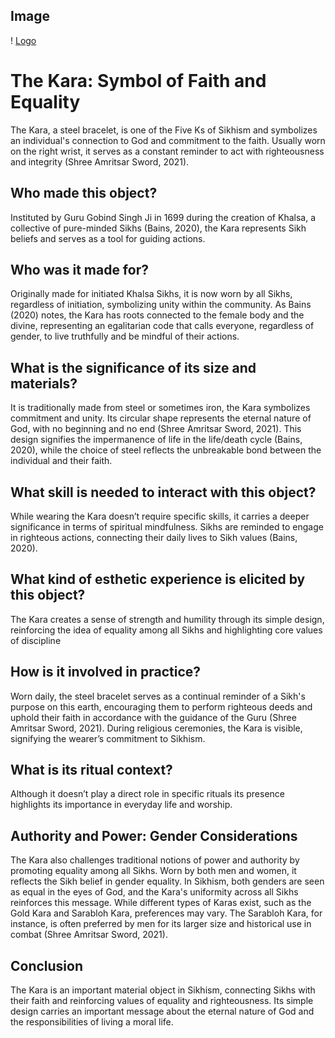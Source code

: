 



## Image
! [Logo](https://in.pinterest.com/pin/291537775859445616/)

# The Kara: Symbol of Faith and Equality
The Kara, a steel bracelet, is one of the Five Ks of Sikhism and symbolizes an individual's connection to God and commitment to the faith. Usually worn on the right wrist, it serves as a constant reminder to act with righteousness and integrity (Shree Amritsar Sword, 2021). 
## Who made this object?
Instituted by Guru Gobind Singh Ji in 1699 during the creation of Khalsa, a collective of pure-minded Sikhs (Bains, 2020), the Kara represents Sikh beliefs and serves as a tool for guiding actions.
## Who was it made for?
Originally made for initiated Khalsa Sikhs, it is now worn by all Sikhs, regardless of initiation, symbolizing unity within the community. As Bains (2020) notes, the Kara has roots connected to the female body and the divine, representing an egalitarian code that calls everyone, regardless of gender, to live truthfully and be mindful of their actions. 
## What is the significance of its size and materials?
It is traditionally made from steel or sometimes iron, the Kara symbolizes commitment and unity. Its circular shape represents the eternal nature of God, with no beginning and no end (Shree Amritsar Sword, 2021). This design signifies the impermanence of life in the life/death cycle (Bains, 2020), while the choice of steel reflects the unbreakable bond between the individual and their faith. 
## What skill is needed to interact with this object?
While wearing the Kara doesn’t require specific skills, it carries a deeper significance in terms of spiritual mindfulness. Sikhs are reminded to engage in righteous actions, connecting their daily lives to Sikh values (Bains, 2020).
## What kind of esthetic experience is elicited by this object?
The Kara creates a sense of strength and humility through its simple design, reinforcing the idea of equality among all Sikhs and highlighting core values of discipline
## How is it involved in practice?
Worn daily, the steel bracelet serves as a continual reminder of a Sikh's purpose on this earth, encouraging them to perform righteous deeds and uphold their faith in accordance with the guidance of the Guru (Shree Amritsar Sword, 2021). During religious ceremonies, the Kara is visible, signifying the wearer’s commitment to Sikhism. 
## What is its ritual context?
Although it doesn’t play a direct role in specific rituals its presence highlights its importance in everyday life and worship. 
## Authority and Power: Gender Considerations
The Kara also challenges traditional notions of power and authority by promoting equality among all Sikhs. Worn by both men and women, it reflects the Sikh belief in gender equality. In Sikhism, both genders are seen as equal in the eyes of God, and the Kara's uniformity across all Sikhs reinforces this message. While different types of Karas exist, such as the Gold Kara and Sarabloh Kara, preferences may vary. The Sarabloh Kara, for instance, is often preferred by men for its larger size and historical use in combat (Shree Amritsar Sword, 2021).
## Conclusion
The Kara is an important material object in Sikhism, connecting Sikhs with their faith and reinforcing values of equality and righteousness. Its simple design carries an important message about the eternal nature of God and the responsibilities of living a moral life.


